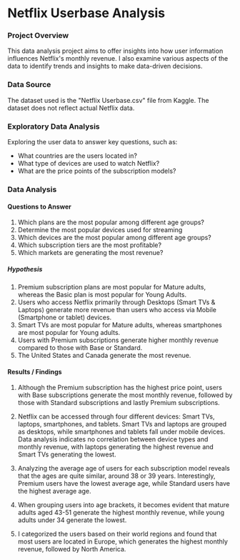 # Netflix Userbase Analysis

### Project Overview

This data analysis project aims to offer insights into how user information influences Netflix's monthly revenue. I also examine various aspects of the data to identify trends and insights to make data-driven decisions.

### Data Source

The dataset used is the "Netflix Userbase.csv" file from Kaggle. The dataset does not reflect actual Netflix data.


### Exploratory Data Analysis

Exploring the user data to answer key questions, such as: 

- What countries are the users located in?
- What type of devices are used to watch Netflix?
- What are the price points of the subscription models?


### Data Analysis


#### Questions to Answer

1) Which plans are the most popular among different age groups?
2) Determine the most popular devices used for streaming
3) Which devices are the most popular among different age groups?
4) Which subscription tiers are the most profitable?
5) Which markets are generating the most revenue?
   

##### Hypothesis

1) Premium subscription plans are most popular for Mature adults, whereas the Basic plan is most popular for Young Adults.
2) Users who access Netflix primarily through Desktops (Smart TVs & Laptops) generate more revenue than users who access via Mobile (Smartphone or tablet) devices.
3) Smart TVs are most popular for Mature adults, whereas smartphones are most popular for Young adults.
4) Users with Premium subscriptions generate higher monthly revenue compared to those with Base or Standard.
5) The United States and Canada generate the most revenue.



#### Results / Findings

1) Although the Premium subscription has the highest price point, users with Base subscriptions generate the most monthly revenue, followed by those with Standard subscriptions and lastly Premium subscriptions.

2) Netflix can be accessed through four different devices: Smart TVs, laptops, smartphones, and tablets. Smart TVs and laptops are grouped as desktops, while smartphones and tablets fall under mobile devices. Data analysis indicates no correlation between device types and monthly revenue, with laptops generating the highest revenue and Smart TVs generating the lowest.

3) Analyzing the average age of users for each subscription model reveals that the ages are quite similar, around 38 or 39 years. Interestingly, Premium users have the lowest average age, while Standard users have the highest average age.

4) When grouping users into age brackets, it becomes evident that mature adults aged 43-51 generate the highest monthly revenue, while young adults under 34 generate the lowest.

5) I categorized the users based on their world regions and found that most users are located in Europe, which generates the highest monthly revenue, followed by North America.
